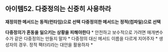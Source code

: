 ## 아이템52. 다중정의는 신중히 사용하라
**재정의한 메서드는 동적(런타임)으로 선택** 
**다중정의한 메서드는 정적(컴파일)으로 선택** 

**다중정의가 혼동을 일으키는 상황을 피해야한다**
	* 안전하고 보수적으로 가려면 매개변수 수가 같은 다중정의는 만들지 말자
	* 다중정의 대신 메서드 이름을 다르게 지어주자
	* 생성자의 경우. 정적 팩터리라는 대안을 활용하자
	* 
<!--stackedit_data:
eyJoaXN0b3J5IjpbLTE2OTA0MjY4NDhdfQ==
-->